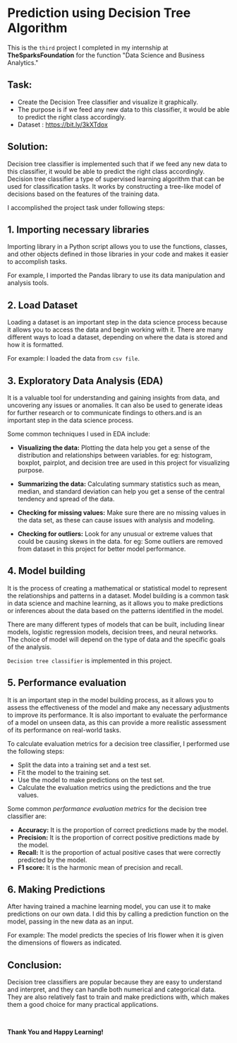 # Prediction using Decision Tree Algorithm
This is the `third` project I completed in my internship at __TheSparksFoundation__ for the function "Data Science and Business Analytics."

## Task:
* Create the Decision Tree classifier and visualize it graphically.
* The purpose is if we feed any new data to this classifier, it would be able to predict the right class accordingly.
* Dataset : https://bit.ly/3kXTdox

## Solution:
Decision tree classifier is implemented such that if we feed any new data to this classifier, it would be able to predict the right class accordingly. Decision tree classifier a type of supervised learning algorithm that can be used for classification tasks. It works by constructing a tree-like model of decisions based on the features of the training data.

I accomplished the project task under following steps:

## 1. Importing necessary libraries
Importing library in a Python script allows you to use the functions, classes, and other objects defined in those libraries in your code and makes it easier to accomplish tasks.

For example, I imported the Pandas library to use its data manipulation and analysis tools.

## 2. Load Dataset
Loading a dataset is an important step in the data science process because it allows you to access the data and begin working with it. There are many different ways to load a dataset, depending on where the data is stored and how it is formatted.

For example: I loaded the data from `csv file`.

## 3. Exploratory Data Analysis (EDA)
It is a valuable tool for understanding and gaining insights from data, and uncovering any issues or anomalies. It can also be used to generate ideas for further research or to communicate findings to others.and is an important step in the data science process.

Some common techniques I used in EDA include:

* __Visualizing the data:__ Plotting the data help you get a sense of the distribution and relationships between variables. for eg: histogram, boxplot, pairplot, and decision tree are used in this project for visualizing purpose.

* __Summarizing the data:__ Calculating summary statistics such as mean, median, and standard deviation can help you get a sense of the central tendency and spread of the data.

* __Checking for missing values:__ Make sure there are no missing values in the data set, as these can cause issues with analysis and modeling.

* __Checking for outliers:__ Look for any unusual or extreme values that could be causing skews in the data. for eg: Some outliers are removed from dataset in this project for better model performance.

## 4. Model building
It is the process of creating a mathematical or statistical model to represent the relationships and patterns in a dataset. Model building is a common task in data science and machine learning, as it allows you to make predictions or inferences about the data based on the patterns identified in the model.

There are many different types of models that can be built, including linear models, logistic regression models, decision trees, and neural networks. The choice of model will depend on the type of data and the specific goals of the analysis.

`Decision tree classifier` is implemented in this project.

## 5. Performance evaluation
It is an important step in the model building process, as it allows you to assess the effectiveness of the model and make any necessary adjustments to improve its performance. It is also important to evaluate the performance of a model on unseen data, as this can provide a more realistic assessment of its performance on real-world tasks. 

To calculate evaluation metrics for a decision tree classifier, I performed use the following steps:

* Split the data into a training set and a test set.
* Fit the model to the training set.
* Use the model to make predictions on the test set.
* Calculate the evaluation metrics using the predictions and the true values.

Some common *performance evaluation metrics* for the decision tree classifier are:
* __Accuracy:__ It is the proportion of correct predictions made by the model.
*  __Precision:__ It is the proportion of correct positive predictions made by the model.
* __Recall:__ It is the proportion of actual positive cases that were correctly predicted by the model.
* __F1 score:__ It is the harmonic mean of precision and recall.

## 6. Making Predictions
After having trained a machine learning model, you can use it to make predictions on our own data. I did this by calling a prediction function on the model, passing in the new data as an input.

For example: The model predicts the species of Iris flower when it is given the dimensions of flowers as indicated.

## Conclusion:
Decision tree classifiers are popular because they are easy to understand and interpret, and they can handle both numerical and categorical data. They are also relatively fast to train and make predictions with, which makes them a good choice for many practical applications.

<br>

__Thank You and Happy Learning!__